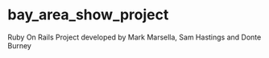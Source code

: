 # bay_area_show_project
Ruby On Rails Project developed by Mark Marsella, Sam Hastings and Donte Burney
